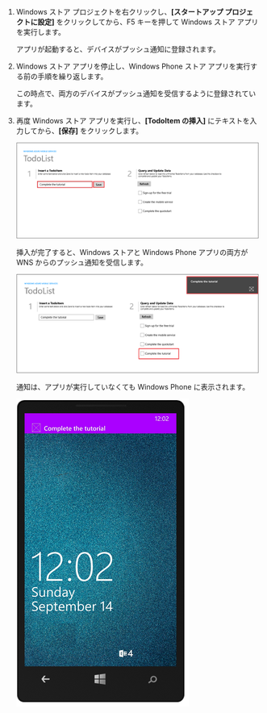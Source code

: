 
1. Windows ストア プロジェクトを右クリックし、**[スタートアップ プロジェクトに設定]** をクリックしてから、F5 キーを押して Windows ストア アプリを実行します。
	
	アプリが起動すると、デバイスがプッシュ通知に登録されます。

2. Windows ストア アプリを停止し、Windows Phone ストア アプリを実行する前の手順を繰り返します。

	この時点で、両方のデバイスがプッシュ通知を受信するように登録されています。

3. 再度 Windows ストア アプリを実行し、**[TodoItem の挿入]** にテキストを入力してから、**[保存]** をクリックします。

   	![](./media/mobile-services-javascript-backend-windows-universal-test-push/mobile-quickstart-push1.png)

   	挿入が完了すると、Windows ストアと Windows Phone アプリの両方が WNS からのプッシュ通知を受信します。

   	![](./media/mobile-services-javascript-backend-windows-universal-test-push/mobile-quickstart-push2.png)

	通知は、アプリが実行していなくても Windows Phone に表示されます。

   	![](./media/mobile-services-javascript-backend-windows-universal-test-push/mobile-quickstart-push5-wp8.png)

<!---HONumber=July15_HO4-->